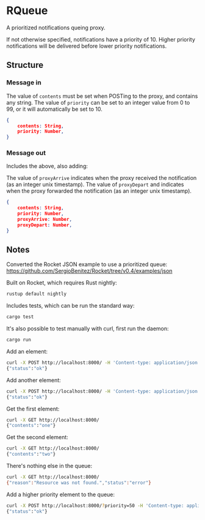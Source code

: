 # RQueue

A prioritized notifications queing proxy.

If not otherwise specified, notifications have a priority of 10. Higher priority notifications will be delivered before lower priority notifications.

## Structure

### Message in

The value of `contents` must be set when POSTing to the proxy, and contains any string.
The value of `priority` can be set to an integer value from 0 to 99, or it will automatically be set to 10.

```json
{
    contents: String,
    priority: Number,
}
```

### Message out

Includes the above, also adding:

The value of `proxyArrive` indicates when the proxy received the notification (as an integer unix timestamp).
The value of `proxyDepart` and indicates when the proxy forwarded the notification (as an integer unix timestamp).

```json
{
    contents: String,
    priority: Number,
    proxyArrive: Number,
    proxyDepart: Number,
}
```

## Notes

Converted the Rocket JSON example to use a prioritized queue:
<https://github.com/SergioBenitez/Rocket/tree/v0.4/examples/json>

Built on Rocket, which requires Rust nightly:

```bash
rustup default nightly
```

Includes tests, which can be run the standard way:

```bash
cargo test
```

It's also possible to test manually with curl, first run the daemon:

```bash
cargo run
```

Add an element:

```bash
curl -X POST http://localhost:8000/ -H 'Content-type: application/json' --data '{"contents": "one"}'
{"status":"ok"}
```

Add another element:

```bash
curl -X POST http://localhost:8000/ -H 'Content-type: application/json' --data '{"contents": "two"}'
{"status":"ok"}
```

Get the first element:

```bash
curl -X GET http://localhost:8000/
{"contents":"one"}
```

Get the second element:

```bash
curl -X GET http://localhost:8000/
{"contents":"two"}
```

There's nothing else in the queue:

```bash
curl -X GET http://localhost:8000/
{"reason":"Resource was not found.","status":"error"}
```

Add a higher priority element to the queue:

```bash
curl -X POST http://localhost:8000/?priority=50 -H 'Content-type: application/json' --data '{"contents": "three"}'
{"status":"ok"}
```
